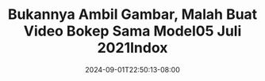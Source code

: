 --- 
title: "Bukannya Ambil Gambar, Malah Buat Video Bokep Sama Model05 Juli 2021Indox"
description: "video bokeh Bukannya Ambil Gambar, Malah Buat Video Bokep Sama Model05 Juli 2021Indox simontox durasi panjang baru"
date: 2024-09-01T22:50:13-08:00
file_code: "keuzlk7fqv8v"
draft: false
cover: "lj3amocjle93cr1v.jpg"
tags: ["Bukannya", "Ambil", "Malah", "Buat", "Video", "Bokep", "Sama", "Juli", "bokep-indo", "bokep-viral", "bokep-ig"]
length: 1564
fld_id: "1483165"
foldername: "Asd indo 1"
categories: ["Asd indo 1"]
views: 0
---